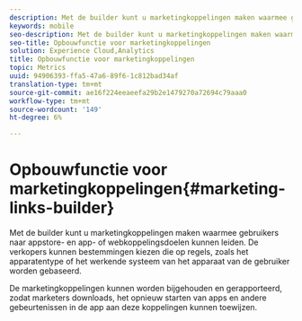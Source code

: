 ```yaml
---
description: Met de builder kunt u marketingkoppelingen maken waarmee gebruikers naar appstore- en app- of webkoppelingsdoelen kunnen leiden. De verkopers kunnen bestemmingen kiezen die op regels, zoals apparatentype of werkend systeem van het apparaat van de gebruiker worden gebaseerd.
keywords: mobile
seo-description: Met de builder kunt u marketingkoppelingen maken waarmee gebruikers naar appstore- en app- of webkoppelingsdoelen kunnen leiden. De verkopers kunnen bestemmingen kiezen die op regels, zoals apparatentype of werkend systeem van het apparaat van de gebruiker worden gebaseerd.
seo-title: Opbouwfunctie voor marketingkoppelingen
solution: Experience Cloud,Analytics
title: Opbouwfunctie voor marketingkoppelingen
topic: Metrics
uuid: 94906393-ffa5-47a6-89f6-1c812bad34af
translation-type: tm+mt
source-git-commit: ae16f224eeaeefa29b2e1479270a72694c79aaa0
workflow-type: tm+mt
source-wordcount: '149'
ht-degree: 6%

---
```



# Opbouwfunctie voor marketingkoppelingen{#marketing-links-builder}

Met de builder kunt u marketingkoppelingen maken waarmee gebruikers naar appstore- en app- of webkoppelingsdoelen kunnen leiden. De verkopers kunnen bestemmingen kiezen die op regels, zoals het apparatentype of het werkende systeem van het apparaat van de gebruiker worden gebaseerd.

De marketingkoppelingen kunnen worden bijgehouden en gerapporteerd, zodat marketers downloads, het opnieuw starten van apps en andere gebeurtenissen in de app aan deze koppelingen kunnen toewijzen.
